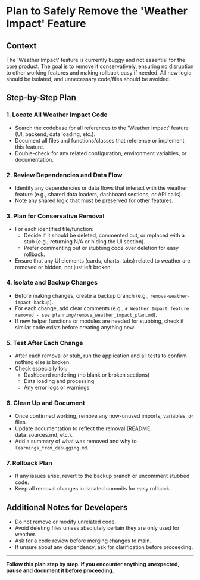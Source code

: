 # Plan to Safely Remove the 'Weather Impact' Feature

## Context
The 'Weather Impact' feature is currently buggy and not essential for the core product. The goal is to remove it conservatively, ensuring no disruption to other working features and making rollback easy if needed. All new logic should be isolated, and unnecessary code/files should be avoided.

## Step-by-Step Plan

### 1. Locate All Weather Impact Code
- Search the codebase for all references to the 'Weather Impact' feature (UI, backend, data loading, etc.).
- Document all files and functions/classes that reference or implement this feature.
- Double-check for any related configuration, environment variables, or documentation.

### 2. Review Dependencies and Data Flow
- Identify any dependencies or data flows that interact with the weather feature (e.g., shared data loaders, dashboard sections, or API calls).
- Note any shared logic that must be preserved for other features.

### 3. Plan for Conservative Removal
- For each identified file/function:
  - Decide if it should be deleted, commented out, or replaced with a stub (e.g., returning N/A or hiding the UI section).
  - Prefer commenting out or stubbing code over deletion for easy rollback.
- Ensure that any UI elements (cards, charts, tabs) related to weather are removed or hidden, not just left broken.

### 4. Isolate and Backup Changes
- Before making changes, create a backup branch (e.g., `remove-weather-impact-backup`).
- For each change, add clear comments (e.g., `# Weather Impact feature removed - see planning/remove_weather_impact_plan.md`).
- If new helper functions or modules are needed for stubbing, check if similar code exists before creating anything new.

### 5. Test After Each Change
- After each removal or stub, run the application and all tests to confirm nothing else is broken.
- Check especially for:
  - Dashboard rendering (no blank or broken sections)
  - Data loading and processing
  - Any error logs or warnings

### 6. Clean Up and Document
- Once confirmed working, remove any now-unused imports, variables, or files.
- Update documentation to reflect the removal (README, data_sources.md, etc.).
- Add a summary of what was removed and why to `learnings_from_debugging.md`.

### 7. Rollback Plan
- If any issues arise, revert to the backup branch or uncomment stubbed code.
- Keep all removal changes in isolated commits for easy rollback.

## Additional Notes for Developers
- Do not remove or modify unrelated code.
- Avoid deleting files unless absolutely certain they are only used for weather.
- Ask for a code review before merging changes to main.
- If unsure about any dependency, ask for clarification before proceeding.

---

**Follow this plan step by step. If you encounter anything unexpected, pause and document it before proceeding.**